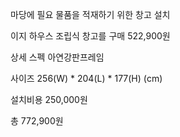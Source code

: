 마당에 필요 물품을 적재하기 위한 창고 설치

이지 하우스 조립식 창고를 구매 522,900원

상세 스펙 
아연강판프레임

사이즈 
256(W) * 204(L) * 177(H)  (cm)

설치비용 250,000원

총 772,900원

